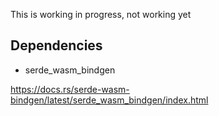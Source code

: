 This is working in progress, not working yet


## Dependencies

- serde_wasm_bindgen

https://docs.rs/serde-wasm-bindgen/latest/serde_wasm_bindgen/index.html